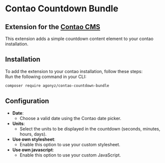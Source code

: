 # Contao Countdown Bundle
## Extension for the [Contao CMS](https://www.contao.org)
This extension adds a simple countdown content element to your contao installation.

## Installation
To add the extension to your contao installation, follow these steps:  
Run the following command in your CLI:
```bash
composer require agonyz/contao-countdown-bundle
```

## Configuration
- **Date**:
    - Choose a valid date using the Contao date picker.
- **Units**:
    - Select the units to be displayed in the countdown (seconds, minutes, hours, days).
- **Use own stylesheet**:
    - Enable this option to use your custom stylesheet.
- **Use own javascript**:
    - Enable this option to use your custom JavaScript.